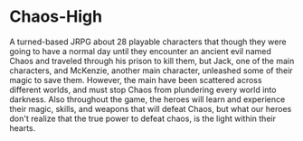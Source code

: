 # Chaos-High
A turned-based JRPG about 28 playable characters that though they were going to have a normal day until they encounter an ancient evil named Chaos and traveled through his prison to kill them, but Jack, one of the main characters, and McKenzie, another main character, unleashed some of their magic to save them.  However, the main have been scattered across different worlds, and must stop Chaos from plundering every world into darkness. Also throughout the game, the heroes will learn and experience their magic, skills, and weapons that will defeat Chaos, but what our heroes don't realize that the true power to defeat chaos, is the light within their hearts. 
